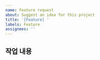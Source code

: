 ```yaml
---
name: Feature request
about: Suggest an idea for this project
title: '[Feature] '
labels: Feature
assignees: ''
---
```


## 작업 내용

